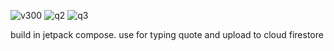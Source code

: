 ![v300](https://github.com/nxbitakinema/TEXTQUOTE-FIREBASE/assets/93174599/98fc06a7-f62e-4976-bc94-06665a35a1f4) ![q2](https://github.com/nxbitakinema/TEXTQUOTE-FIREBASE/assets/93174599/7954f894-c3b2-4e8b-b0a3-61c6e8734810) ![q3](https://github.com/nxbitakinema/TEXTQUOTE-FIREBASE/assets/93174599/349f7815-ec5d-499b-9812-5d358efdf9d0)

build in jetpack compose. use for typing quote and upload to cloud firestore 

